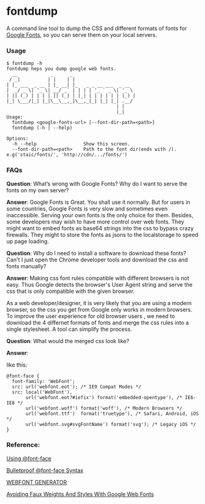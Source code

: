 fontdump
========

A command line tool to dump the CSS and different formats of fonts for [Google Fonts][1], so you can serve them on your local servers.

### Usage

    $ fontdump -h
    fontdump heps you dump google web fonts.
      __            _      _
     / _|          | |    | |
    | |_ ___  _ __ | |_ __| |_   _ _ __ ___  _ __
    |  _/ _ \| '_ \| __/ _` | | | | '_ ` _ \| '_ \
    | || (_) | | | | || (_| | |_| | | | | | | |_) |
    |_| \___/|_| |_|\__\__,_|\__,_|_| |_| |_| .__/
                                            | |
                                            |_|
    Usage:
      fontdump <google-fonts-url> [--font-dir-path=<path>]
      fontdump (-h | --help)

    Options:
      -h --help                 Show this screen.
      --font-dir-path=<path>    Path to the font dir(ends with /). e.g('staic/fonts/', 'http://cdn/.../fonts/')


### FAQs

**Question**: 
What’s wrong with Google Fonts? Why do I want to serve the fonts on my own server? 

**Answer**: 
Google Fonts is Great. You shall use it normally. But for users in some countries, Google Fonts is very slow and sometimes even inaccessible. Serving your own fonts is the only choice for them. Besides, some developers may wish to have more control over web fonts. They might want to embed fonts as base64 strings into the css to bypass crazy  firewalls. They might to store the fonts as jsons to the localstorage to speed up page loading.


**Question**: 
Why do I need to install a software to download these fonts? Can't I just open the Chrome developer tools and download the css and fonts manually?

**Answer**:
Making css font rules compatible with different browsers is not easy. Thus Google detects the browser's User Agent string and serve the css that is only compatible with the given browser. 

As a web developer/designer, it is very likely that you are using a modern browser, so the css you get from Google only works in modern browsers. To improve the user experience for old browser users , we need to download the 4 differnet formats of fonts and merge the css rules into a single stylesheet. A tool can simplify the process.


**Question**:
What would the merged css look like?

**Answer**:

like this:

    @font-face {
      font-family: 'WebFont';
      src: url('webfont.eot'); /* IE9 Compat Modes */
      src: local('WebFont'),
           url('webfont.eot?#iefix') format('embedded-opentype'), /* IE6-IE8 */
           url('webfont.woff') format('woff'), /* Modern Browsers */
           url('webfont.ttf')  format('truetype'), /* Safari, Android, iOS */
           url('webfont.svg#svgFontName') format('svg'); /* Legacy iOS */
    }

### Reference:

[Using @font-face][2]

[Bulletproof @font-face Syntax][3]

[WEBFONT GENERATOR][4]

[Avoiding Faux Weights And Styles With Google Web Fonts][5]


  [1]: https://www.google.com/fonts
  [2]: http://css-tricks.com/snippets/css/using-font-face/
  [3]: http://www.paulirish.com/2009/bulletproof-font-face-implementation-syntax/
  [4]: http://www.fontsquirrel.com/tools/webfont-generator
  [5]: http://www.smashingmagazine.com/2012/07/11/avoiding-faux-weights-styles-google-web-fonts/